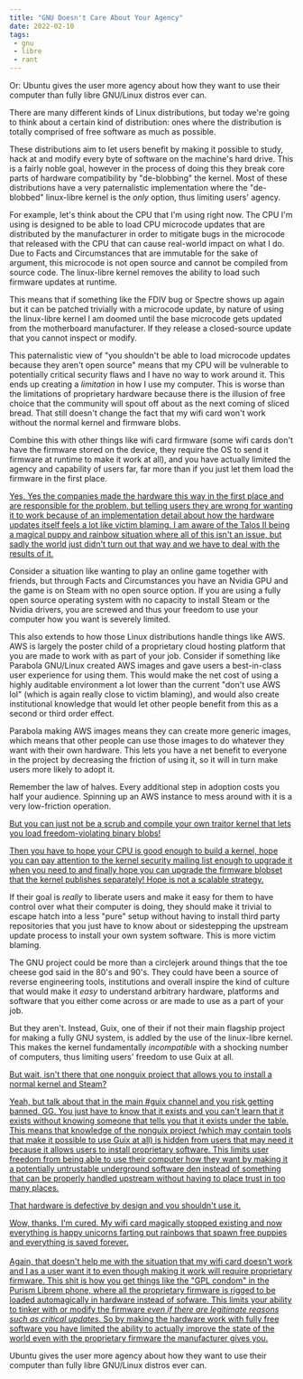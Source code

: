 ```yaml
---
title: "GNU Doesn't Care About Your Agency"
date: 2022-02-10
tags:
 - gnu
 - libre
 - rant
---
```


Or: Ubuntu gives the user more agency about how they want to use their computer
than fully libre GNU/Linux distros ever can.

There are many different kinds of Linux distributions, but today we're going to
think about a certain kind of distribution: ones where the distribution is
totally comprised of free software as much as possible.

These distributions aim to let users benefit by making it possible to study,
hack at and modify every byte of software on the machine's hard drive. This is a
fairly noble goal, however in the process of doing this they break core parts of
hardware compatibility by "de-blobbing" the kernel. Most of these distributions
have a very paternalistic implementation where the "de-blobbed" linux-libre
kernel is the _only_ option, thus limiting users' agency.

For example, let's think about the CPU that I'm using right now. The CPU I'm
using is designed to be able to load CPU microcode updates that are distributed
by the manufacturer in order to mitigate bugs in the microcode that released
with the CPU that can cause real-world impact on what I do. Due to Facts and
Circumstances that are immutable for the sake of argument, this microcode is not
open source and cannot be compiled from source code. The linux-libre kernel
removes the ability to load such firmware updates at runtime.

This means that if something like the FDIV bug or Spectre shows up again but it
can be patched trivially with a microcode update, by nature of using the
linux-libre kernel I am doomed until the base microcode gets updated from the
motherboard manufacturer. If they release a closed-source update that you cannot
inspect or modify.

This paternalistic view of "you shouldn't be able to load microcode updates
because they aren't open source" means that my CPU will be vulnerable to
potentially critical security flaws and I have no way to work around it. This
ends up creating a _limitation_ in how I use my computer. This is worse than the
limitations of proprietary hardware because there is the illusion of free choice
that the community will spout off about as the next coming of sliced bread. That
still doesn't change the fact that my wifi card won't work without the normal
kernel and firmware blobs.

Combine this with other things like wifi card firmware (some wifi cards don't
have the firmware stored on the device, they require the OS to send it firmware
at runtime to make it work at all), and you have actually limited the agency and
capability of users far, far more than if you just let them load the firmware in
the first place.

[Yes, Yes the companies made the hardware this way in the first place and are
responsible for the problem, but telling users they are wrong for wanting it to
work because of an implementation detail about how the hardware updates itself
feels a lot like victim blaming. I am aware of the Talos II being a magical
puppy and rainbow situation where all of this isn't an issue, but sadly the
world just didn't turn out that way and we have to deal with the results of
it.](conversation://Cadey/coffee)

Consider a situation like wanting to play an online game together with friends,
but through Facts and Circumstances you have an Nvidia GPU and the game is on
Steam with no open source option. If you are using a fully open source operating
system with no capacity to install Steam or the Nvidia drivers, you are screwed
and thus your freedom to use your computer how you want is severely limited.

This also extends to how those Linux distributions handle things like AWS. AWS
is largely the poster child of a proprietary cloud hosting platform that you are
made to work with as part of your job. Consider if something like Parabola
GNU/Linux created AWS images and gave users a best-in-class user experience for
using them. This would make the net cost of using a highly auditable environment
a lot lower than the current "don't use AWS lol" (which is again really close to
victim blaming), and would also create institutional knowledge that would let
other people benefit from this as a second or third order effect.

Parabola making AWS images means they can create more generic images, which
means that other people can use those images to do whatever they want with their
own hardware. This lets you have a net benefit to everyone in the project by
decreasing the friction of using it, so it will in turn make users more likely
to adopt it.

Remember the law of halves. Every additional step in adoption costs you half
your audience. Spinning up an AWS instance to mess around with it is a very
low-friction operation.

[But you can just not be a scrub and compile your own traitor kernel that lets
you load freedom-violating binary blobs!](conversation://Numa/delet)

[Then you have to hope your CPU is good enough to build a kernel, hope you can
pay attention to the kernel security mailing list enough to upgrade it when you
need to and finally hope you can upgrade the firmware blobset that the kernel
publishes separately! Hope is not a scalable strategy.](conversation://Cadey/angy)

If their goal is _really_ to liberate users and make it easy for them to have
control over what their computer is doing, they should make it trivial to escape
hatch into a less "pure" setup without having to install third party
repositories that you just have to know about or sidestepping the upstream
update process to install your own system software. This is more victim blaming.

The GNU project could be more than a circlejerk around things that the toe
cheese god said in the 80's and 90's. They could have been a source of reverse
engineering tools, institutions and overall inspire the kind of culture that
would make it _easy_ to understand arbitrary hardware, platforms and software
that you either come across or are made to use as a part of your job.

But they aren't. Instead, Guix, one of their if not their main flagship project
for making a fully GNU system, is addled by the use of the linux-libre kernel.
This makes the kernel fundamentally _incompatible_ with a shocking number of
computers, thus limiting users' freedom to use Guix at all.

[But wait, isn't there that one nonguix project that allows you to install a
normal kernel and Steam?](conversation://Mara/hmm)

[Yeah, but talk about that in the main #guix channel and you risk getting
banned. GG. You just have to know that it exists and you can't learn that it
exists without knowing someone that tells you that it exists under the table.
This means that knowledge of the nonguix project (which may contain tools that
make it possible to use Guix at all) is hidden from users that may need it
because it allows users to install proprietary software. This limits user
freedom from being able to use their computer how they want by making it a
potentially untrustable underground software den instead of something that can
be properly handled upstream without having to place trust in too many
places.](conversation://Cadey/angy)

[That hardware is defective by design and you shouldn't use
it.](conversation://Numa/delet)

[Wow, thanks, I'm cured. My wifi card magically stopped existing and now
everything is happy unicorns farting put rainbows that spawn free puppies and
everything is saved forever.<br /><br />Again, that doesn't help me with the
situation that my wifi card doesn't work and I as a user want it to even though
making it work will require proprietary firmware. This shit is how you get
things like the "GPL condom" in the Purism Librem phone, where all the
proprietary firmware is rigged to be loaded automagically in hardware instead of
sofware. This limits your ability to tinker with or modify the firmware _even if
there are legitimate reasons such as critical updates_. So by making the
hardware work with fully free software you have limited the ability to actually
improve the state of the world even with the proprietary firmware the
manufacturer gives you.](conversation://Cadey/angy)

Ubuntu gives the user more agency about how they want to use their computer than
fully libre GNU/Linux distros ever can.
